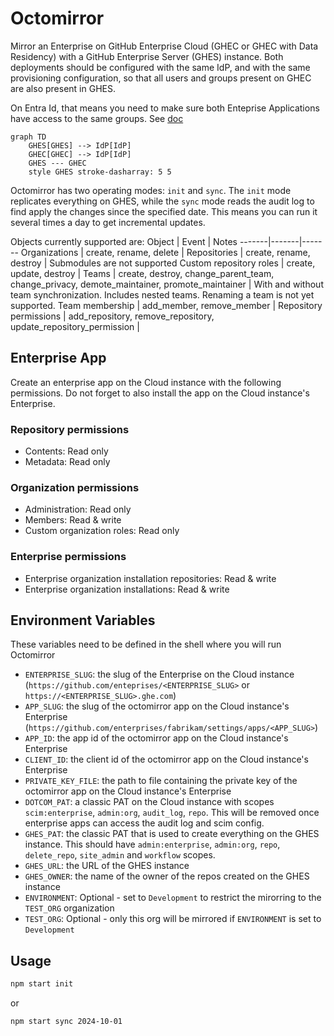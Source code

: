 # Octomirror

Mirror an Enterprise on GitHub Enterprise Cloud (GHEC or GHEC with Data Residency) with a GitHub Enterprise Server (GHES) instance. Both deployments should be configured with the same IdP, and with the same provisioning configuration, so that all users and groups present on GHEC are also present in GHES. 

On Entra Id, that means you need to make sure both Enteprise Applications have access to the same groups. See [doc](https://docs.github.com/en/enterprise-server@3.15/admin/managing-iam/provisioning-user-accounts-with-scim/configuring-authentication-and-provisioning-with-entra-id)

```mermaid
graph TD
    GHES[GHES] --> IdP[IdP]
    GHEC[GHEC] --> IdP[IdP]
    GHES --- GHEC
    style GHES stroke-dasharray: 5 5
```

Octomirror has two operating modes: `init` and `sync`. The `init` mode replicates everything on GHES, while the `sync` mode reads the audit log to find apply the changes since the specified date. This means you can run it several times a day to get incremental updates. 

Objects currently supported are: 
Object | Event | Notes
-------|-------|-------
Organizations | create, rename, delete |
Repositories | create, rename, destroy | Submodules are not supported
Custom repository roles | create, update, destroy |
Teams | create, destroy, change_parent_team, change_privacy, demote_maintainer, promote_maintainer | With and without team synchronization. Includes nested teams. Renaming a team is not yet supported. 
Team membership | add_member, remove_member | 
Repository permissions | add_repository, remove_repository, update_repository_permission |

## Enterprise App

Create an enterprise app on the Cloud instance with the following permissions. Do not forget to also install the app on the Cloud instance's Enterprise.

### Repository permissions
- Contents: Read only
- Metadata: Read only

### Organization permissions
- Administration: Read only
- Members: Read & write
- Custom organization roles: Read only

### Enterprise permissions
- Enterprise organization installation repositories: Read & write
- Enterprise organization installations: Read & write

## Environment Variables

These variables need to be defined in the shell where you will run Octomirror

- `ENTERPRISE_SLUG`: the slug of the Enterprise on the Cloud instance (`https://github.com/enteprises/<ENTERPRISE_SLUG>` or `https://<ENTERPRISE_SLUG>.ghe.com`)
- `APP_SLUG`: the slug of the octomirror app on the Cloud instance's Enterprise (`https://github.com/enterprises/fabrikam/settings/apps/<APP_SLUG>`)
- `APP_ID`: the app id of the octomirror app on the Cloud instance's Enterprise
- `CLIENT_ID`: the client id of the octomirror app on the Cloud instance's Enterprise
- `PRIVATE_KEY_FILE`: the path to file containing the private key of the octomirror app on the Cloud instance's Enterprise
- `DOTCOM_PAT`: a classic PAT on the Cloud instance with scopes `scim:enterprise`, `admin:org`, `audit_log`, `repo`. This will be removed once enterprise apps can access the audit log and scim config.
- `GHES_PAT`: the classic PAT that is used to create everything on the GHES instance. This should have `admin:enterprise`, `admin:org`, `repo`, `delete_repo`, `site_admin` and `workflow` scopes.
- `GHES_URL`: the URL of the GHES instance
- `GHES_OWNER`: the name of the owner of the repos created on the GHES instance
- `ENVIRONMENT`: Optional - set to `Development` to restrict the mirorring to the `TEST_ORG` organization
- `TEST_ORG`: Optional - only this org will be mirrored if `ENVIRONMENT` is set to `Development`

## Usage

```bash
npm start init
```

or 

```bash
npm start sync 2024-10-01
```

